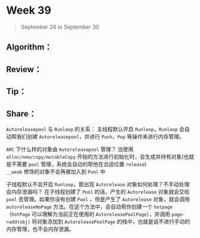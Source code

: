 # Week 39

> September 24 to September 30

## Algorithm：


## Review：


## Tip：


## Share：

`Autoreleasepool` 与 `Runloop` 的关系：
主线程默认开启 `Runloop`，`Runloop` 会自动帮我们创建 `Autoreleasepool`，并进行 `Push`、`Pop` 等操作来进行内存管理。

`ARC` 下什么样的对象由 `Autoreleasepool` 管理？
当使用 `alloc/new/copy/mutableCopy` 开始的方法进行初始化时，会生成并持有对象(也就是不需要 `pool` 管理，系统会自动的帮他在合适位置 `release`)  
`__weak` 修饰的对象不会再被加入到 `Pool` 中

子线程默认不会开启 `Runloop`，那出现 `Autorelease` 对象如何处理？不手动处理会内存泄漏吗？
在子线程创建了 `Pool` 的话，产生的 `Autorelease` 对象就会交给 `pool` 去管理。如果你没有创建 `Pool` ，但是产生了 `Autorelease` 对象，就会调用 `autoreleaseNoPage` 方法。在这个方法中，会自动帮你创建一个 `hotpage`（`hotPage` 可以理解为当前正在使用的 `AutoreleasePoolPage`），并调用 `page->add(obj)` 将对象添加到 `AutoreleasePoolPage` 的栈中，也就是说不进行手动的内存管理，也不会内存泄漏。